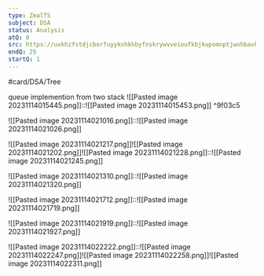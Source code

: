 ```yaml
---
type: ZealTS
subject: DSA
status: Analysis
atQ: 0
src: https://uxkhzfstdjcborfuyyknhkhbyfnskrywvveioufkbjkupomnptjwvhbavkysuhi.vercel.app/solution.html?testId=6267cf923af179b2a820022b&test_id=35
endQ: 25
startQ: 1
---
```

#card/DSA/Tree

queue implemention from two stack
![[Pasted image 20231114015445.png]]::![[Pasted image 20231114015453.png]] ^9f03c5

![[Pasted image 20231114021016.png]]::![[Pasted image 20231114021026.png]]

![[Pasted image 20231114021217.png]]![[Pasted image 20231114021202.png]]![[Pasted image 20231114021228.png]]::![[Pasted image 20231114021245.png]]

![[Pasted image 20231114021310.png]]::![[Pasted image 20231114021320.png]]

![[Pasted image 20231114021712.png]]::![[Pasted image 20231114021719.png]]

![[Pasted image 20231114021919.png]]::![[Pasted image 20231114021927.png]]


![[Pasted image 20231114022222.png]]::![[Pasted image 20231114022247.png]]![[Pasted image 20231114022258.png]]![[Pasted image 20231114022311.png]]
